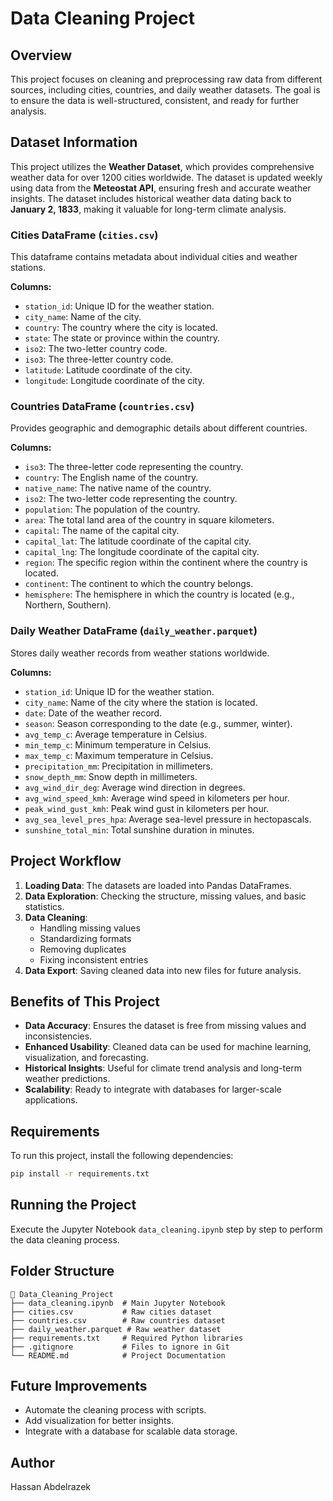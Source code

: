 # Data Cleaning Project

## Overview
This project focuses on cleaning and preprocessing raw data from different sources, including cities, countries, and daily weather datasets. The goal is to ensure the data is well-structured, consistent, and ready for further analysis.

## Dataset Information
This project utilizes the **Weather Dataset**, which provides comprehensive weather data for over 1200 cities worldwide. The dataset is updated weekly using data from the **Meteostat API**, ensuring fresh and accurate weather insights. The dataset includes historical weather data dating back to **January 2, 1833**, making it valuable for long-term climate analysis.

### **Cities DataFrame (`cities.csv`)**
This dataframe contains metadata about individual cities and weather stations.

**Columns:**
- `station_id`: Unique ID for the weather station.
- `city_name`: Name of the city.
- `country`: The country where the city is located.
- `state`: The state or province within the country.
- `iso2`: The two-letter country code.
- `iso3`: The three-letter country code.
- `latitude`: Latitude coordinate of the city.
- `longitude`: Longitude coordinate of the city.

### **Countries DataFrame (`countries.csv`)**
Provides geographic and demographic details about different countries.

**Columns:**
- `iso3`: The three-letter code representing the country.
- `country`: The English name of the country.
- `native_name`: The native name of the country.
- `iso2`: The two-letter code representing the country.
- `population`: The population of the country.
- `area`: The total land area of the country in square kilometers.
- `capital`: The name of the capital city.
- `capital_lat`: The latitude coordinate of the capital city.
- `capital_lng`: The longitude coordinate of the capital city.
- `region`: The specific region within the continent where the country is located.
- `continent`: The continent to which the country belongs.
- `hemisphere`: The hemisphere in which the country is located (e.g., Northern, Southern).

### **Daily Weather DataFrame (`daily_weather.parquet`)**
Stores daily weather records from weather stations worldwide.

**Columns:**
- `station_id`: Unique ID for the weather station.
- `city_name`: Name of the city where the station is located.
- `date`: Date of the weather record.
- `season`: Season corresponding to the date (e.g., summer, winter).
- `avg_temp_c`: Average temperature in Celsius.
- `min_temp_c`: Minimum temperature in Celsius.
- `max_temp_c`: Maximum temperature in Celsius.
- `precipitation_mm`: Precipitation in millimeters.
- `snow_depth_mm`: Snow depth in millimeters.
- `avg_wind_dir_deg`: Average wind direction in degrees.
- `avg_wind_speed_kmh`: Average wind speed in kilometers per hour.
- `peak_wind_gust_kmh`: Peak wind gust in kilometers per hour.
- `avg_sea_level_pres_hpa`: Average sea-level pressure in hectopascals.
- `sunshine_total_min`: Total sunshine duration in minutes.

## Project Workflow
1. **Loading Data**: The datasets are loaded into Pandas DataFrames.
2. **Data Exploration**: Checking the structure, missing values, and basic statistics.
3. **Data Cleaning**:
   - Handling missing values
   - Standardizing formats
   - Removing duplicates
   - Fixing inconsistent entries
4. **Data Export**: Saving cleaned data into new files for future analysis.

## Benefits of This Project
- **Data Accuracy**: Ensures the dataset is free from missing values and inconsistencies.
- **Enhanced Usability**: Cleaned data can be used for machine learning, visualization, and forecasting.
- **Historical Insights**: Useful for climate trend analysis and long-term weather predictions.
- **Scalability**: Ready to integrate with databases for larger-scale applications.

## Requirements
To run this project, install the following dependencies:
```sh
pip install -r requirements.txt
```

## Running the Project
Execute the Jupyter Notebook `data_cleaning.ipynb` step by step to perform the data cleaning process.

## Folder Structure
```
📂 Data_Cleaning_Project
├── data_cleaning.ipynb  # Main Jupyter Notebook
├── cities.csv           # Raw cities dataset
├── countries.csv        # Raw countries dataset
├── daily_weather.parquet # Raw weather dataset
├── requirements.txt     # Required Python libraries
├── .gitignore           # Files to ignore in Git
└── README.md            # Project Documentation
```

## Future Improvements
- Automate the cleaning process with scripts.
- Add visualization for better insights.
- Integrate with a database for scalable data storage.

## Author
Hassan Abdelrazek

